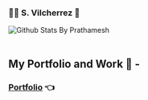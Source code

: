 ### :man_technologist: S. Vilcherrez 👋



 ![Github Stats By Prathamesh](https://github-readme-stats.vercel.app/api?username=JS4m&show_icons=true&title_color=fff&icon_color=79ff97&text_color=9f9f9f&bg_color=151515)  
</br>

## My Portfolio and Work 👀 -
### [Portfolio](https://js4m.github.io/portfolio/) 👈
</br>
